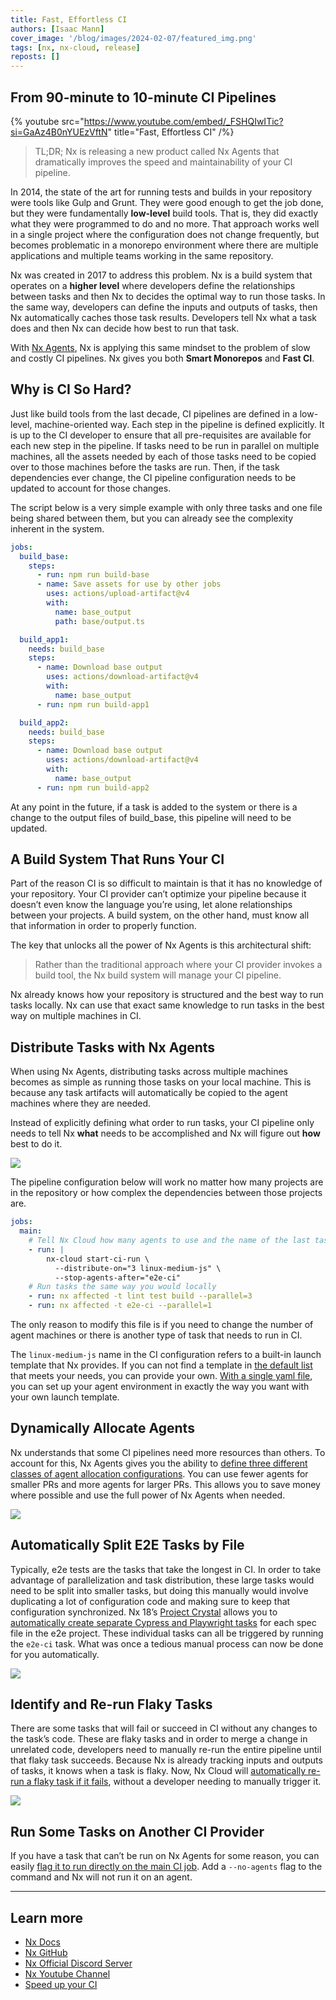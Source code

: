 ```yaml
---
title: Fast, Effortless CI
authors: [Isaac Mann]
cover_image: '/blog/images/2024-02-07/featured_img.png'
tags: [nx, nx-cloud, release]
reposts: []
---
```


## From 90-minute to 10-minute CI Pipelines

{% youtube src="https://www.youtube.com/embed/_FSHQIwITic?si=GaAz4B0nYUEzVftN" title="Fast, Effortless CI" /%}

> TL;DR; Nx is releasing a new product called Nx Agents that dramatically improves the speed and maintainability of your CI pipeline.

In 2014, the state of the art for running tests and builds in your repository were tools like Gulp and Grunt. They were good enough to get the job done, but they were fundamentally **low-level** build tools. That is, they did exactly what they were programmed to do and no more. That approach works well in a single project where the configuration does not change frequently, but becomes problematic in a monorepo environment where there are multiple applications and multiple teams working in the same repository.

Nx was created in 2017 to address this problem. Nx is a build system that operates on a **higher level** where developers define the relationships between tasks and then Nx to decides the optimal way to run those tasks. In the same way, developers can define the inputs and outputs of tasks, then Nx automatically caches those task results. Developers tell Nx what a task does and then Nx can decide how best to run that task.

With [Nx Agents](/ci/features/distribute-task-execution), Nx is applying this same mindset to the problem of slow and costly CI pipelines. Nx gives you both **Smart Monorepos** and **Fast CI**.

## Why is CI So Hard?

Just like build tools from the last decade, CI pipelines are defined in a low-level, machine-oriented way. Each step in the pipeline is defined explicitly. It is up to the CI developer to ensure that all pre-requisites are available for each new step in the pipeline. If tasks need to be run in parallel on multiple machines, all the assets needed by each of those tasks need to be copied over to those machines before the tasks are run. Then, if the task dependencies ever change, the CI pipeline configuration needs to be updated to account for those changes.

The script below is a very simple example with only three tasks and one file being shared between them, but you can already see the complexity inherent in the system.

```yaml
jobs:
  build_base:
    steps:
      - run: npm run build-base
      - name: Save assets for use by other jobs
        uses: actions/upload-artifact@v4
        with:
          name: base_output
          path: base/output.ts

  build_app1:
    needs: build_base
    steps:
      - name: Download base output
        uses: actions/download-artifact@v4
        with:
          name: base_output
      - run: npm run build-app1

  build_app2:
    needs: build_base
    steps:
      - name: Download base output
        uses: actions/download-artifact@v4
        with:
          name: base_output
      - run: npm run build-app2
```

At any point in the future, if a task is added to the system or there is a change to the output files of build_base, this pipeline will need to be updated.

## A Build System That Runs Your CI

Part of the reason CI is so difficult to maintain is that it has no knowledge of your repository. Your CI provider can’t optimize your pipeline because it doesn’t even know the language you’re using, let alone relationships between your projects. A build system, on the other hand, must know all that information in order to properly function.

The key that unlocks all the power of Nx Agents is this architectural shift:

> Rather than the traditional approach where your CI provider invokes a build tool, the Nx build system will manage your CI pipeline.

Nx already knows how your repository is structured and the best way to run tasks locally. Nx can use that exact same knowledge to run tasks in the best way on multiple machines in CI.

## Distribute Tasks with Nx Agents

When using Nx Agents, distributing tasks across multiple machines becomes as simple as running those tasks on your local machine. This is because any task artifacts will automatically be copied to the agent machines where they are needed.

Instead of explicitly defining what order to run tasks, your CI pipeline only needs to tell Nx **what** needs to be accomplished and Nx will figure out **how** best to do it.

![](/blog/images/2024-02-07/bodyimg1.webp)

The pipeline configuration below will work no matter how many projects are in the repository or how complex the dependencies between those projects are.

```yaml
jobs:
  main:
    # Tell Nx Cloud how many agents to use and the name of the last task
    - run: |
        nx-cloud start-ci-run \
          --distribute-on="3 linux-medium-js" \
          --stop-agents-after="e2e-ci"
    # Run tasks the same way you would locally
    - run: nx affected -t lint test build --parallel=3
    - run: nx affected -t e2e-ci --parallel=1
```

The only reason to modify this file is if you need to change the number of agent machines or there is another type of task that needs to run in CI.

The `linux-medium-js` name in the CI configuration refers to a built-in launch template that Nx provides. If you can not find a template in [the default list](https://github.com/nrwl/nx-cloud-workflows/blob/main/launch-templates/linux.yaml) that meets your needs, you can provide your own. [With a single yaml file](/ci/features/distribute-task-execution#launch-templates), you can set up your agent environment in exactly the way you want with your own launch template.

## Dynamically Allocate Agents

Nx understands that some CI pipelines need more resources than others. To account for this, Nx Agents gives you the ability to [define three different classes of agent allocation configurations](/ci/features/dynamic-agents). You can use fewer agents for smaller PRs and more agents for larger PRs. This allows you to save money where possible and use the full power of Nx Agents when needed.

![](/blog/images/2024-02-07/bodyimg2.webp)

## Automatically Split E2E Tasks by File

Typically, e2e tests are the tasks that take the longest in CI. In order to take advantage of parallelization and task distribution, these large tasks would need to be split into smaller tasks, but doing this manually would involve duplicating a lot of configuration code and making sure to keep that configuration synchronized. Nx 18’s [Project Crystal](/blog/2024-02-05-nx-18-project-crystal) allows you to [automatically create separate Cypress and Playwright tasks](/ci/features/split-e2e-tasks) for each spec file in the e2e project. These individual tasks can all be triggered by running the `e2e-ci` task. What was once a tedious manual process can now be done for you automatically.

![](/blog/images/2024-02-07/bodyimg3.webp)

## Identify and Re-run Flaky Tasks

There are some tasks that will fail or succeed in CI without any changes to the task’s code. These are flaky tasks and in order to merge a change in unrelated code, developers need to manually re-run the entire pipeline until that flaky task succeeds. Because Nx is already tracking inputs and outputs of tasks, it knows when a task is flaky. Now, Nx Cloud will [automatically re-run a flaky task if it fails](/ci/features/flaky-tasks), without a developer needing to manually trigger it.

![](/blog/images/2024-02-07/bodyimg4.webp)

## Run Some Tasks on Another CI Provider

If you have a task that can’t be run on Nx Agents for some reason, you can easily [flag it to run directly on the main CI job](/ci/reference/nx-cloud-cli#enablingdisabling-distribution). Add a `--no-agents` flag to the command and Nx will not run it on an agent.

---

## Learn more

- [Nx Docs](/getting-started/intro)
- [Nx GitHub](https://github.com/nrwl/nx)
- [Nx Official Discord Server](/community)
- [Nx Youtube Channel](https://www.youtube.com/@nxdevtools)
- [Speed up your CI](https://nx.app/)
